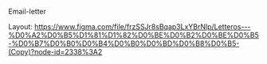 Email-letter

Layout: https://www.figma.com/file/frzSSJr8sBqap3LxYBrNlp/Letteros---%D0%A2%D0%B5%D1%81%D1%82%D0%BE%D0%B2%D0%BE%D0%B5-%D0%B7%D0%B0%D0%B4%D0%B0%D0%BD%D0%B8%D0%B5-(Copy)?node-id=2338%3A2
